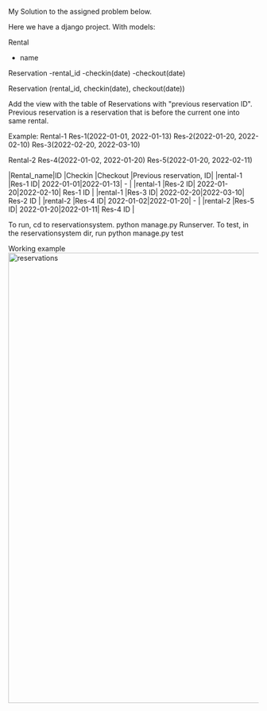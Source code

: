 My Solution to the assigned problem below.

Here we have a django project.
With models:

Rental
 - name

Reservation
  -rental_id
  -checkin(date)
  -checkout(date)
  
Reservation (rental_id, checkin(date), checkout(date))

Add the view with the table of Reservations with "previous reservation ID".
Previous reservation is a reservation that is before the current one into same
rental.

Example:
Rental-1
Res-1(2022-01-01, 2022-01-13)
Res-2(2022-01-20, 2022-02-10)
Res-3(2022-02-20, 2022-03-10)

Rental-2
Res-4(2022-01-02, 2022-01-20)
Res-5(2022-01-20, 2022-02-11)


|Rental_name|ID      |Checkin    |Checkout  |Previous reservation, ID|
|rental-1   |Res-1 ID| 2022-01-01|2022-01-13| -                      |
|rental-1   |Res-2 ID| 2022-01-20|2022-02-10| Res-1 ID               |
|rental-1   |Res-3 ID| 2022-02-20|2022-03-10| Res-2 ID               |
|rental-2   |Res-4 ID| 2022-01-02|2022-01-20| -                      |
|rental-2   |Res-5 ID| 2022-01-20|2022-01-11| Res-4 ID               |

To run, cd to reservationsystem. python manage.py Runserver.
To test, in the reservationsystem dir, run python manage.py test

Working example
<img width="906" alt="reservations" src="https://user-images.githubusercontent.com/46231572/209894185-ba4d46ea-fdb7-45ea-bc4f-92bbe324e2f5.png">


